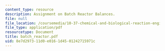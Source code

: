 ```yaml
---
content_type: resource
description: Assignment on Batch Reactor Balances.
file: null
file_location: /coursemedia/10-37-chemical-and-biological-reaction-engineering-spring-2007/8e7d297311d0e0161d4501242715971c_batch_reactor.pdf
file_type: application/pdf
resourcetype: Document
title: batch_reactor.pdf
uid: 8e7d2973-11d0-e016-1d45-01242715971c
---
```

